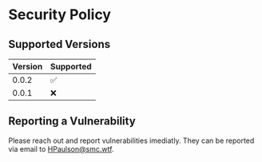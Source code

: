 # Security Policy

## Supported Versions

| Version | Supported          |
| ------- | ------------------ |
|   0.0.2 | :white_check_mark: |
|   0.0.1 | :x:                |

## Reporting a Vulnerability

Please reach out and report vulnerabilities imediatly. They can be reported via email to [HPaulson@smc.wtf](mailto:HPaulson@smc.wtf).
